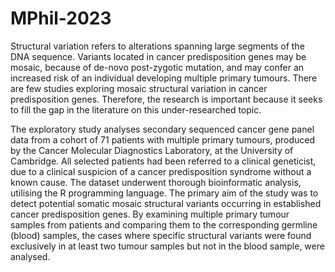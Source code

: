# MPhil-2023

Structural variation refers to alterations spanning large segments of the DNA sequence. Variants located in cancer predisposition genes may be mosaic, because of de-novo post-zygotic mutation, and may confer an increased risk of an individual developing multiple primary tumours. There are few studies exploring mosaic structural variation in cancer predisposition genes. Therefore, the research is important because it seeks to fill the gap in the literature on this under-researched topic. 

The exploratory study analyses secondary sequenced cancer gene panel data from a cohort of 71 patients with multiple primary tumours, produced by the Cancer Molecular Diagnostics Laboratory, at the University of Cambridge. All selected patients had been referred to a clinical geneticist, due to a clinical suspicion of a cancer predisposition syndrome without a known cause. The dataset underwent thorough bioinformatic analysis, utilising the R programming language. The primary aim of the study was to detect potential somatic mosaic structural variants occurring in established cancer predisposition genes. By examining multiple primary tumour samples from patients and comparing them to the corresponding germline (blood) samples, the cases where specific structural variants were found exclusively in at least two tumour samples but not in the blood sample, were analysed. 

